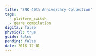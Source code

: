 ```yaml
---
title: 'SNK 40th Anniversary Collection'
tags:
  - platform_switch
  - genre_compilation
digital: false
physical: true
guide: false
pending: false
date: 2018-12-01
---
```

